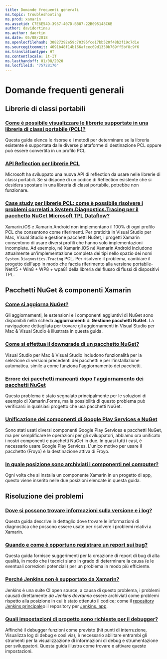 ```yaml
---
title: Domande frequenti generali
ms.topic: troubleshooting
ms.prod: xamarin
ms.assetid: C7E6E54D-3957-407D-BB87-22B095148C6B
author: davidortinau
ms.author: daortin
ms.date: 05/08/2018
ms.openlocfilehash: 30827292e59c70395fce17bb520f48b2f19c7d1e
ms.sourcegitcommit: 4691b48f14b166afcec69d1350b769ff5bf8c9f6
ms.translationtype: HT
ms.contentlocale: it-IT
ms.lasthandoff: 01/08/2020
ms.locfileid: "75728176"
---
```

# <a name="general-frequently-asked-questions"></a>Domande frequenti generali

## <a name="portable-class-libraries"></a>Librerie di classi portabili

### <a name="how-can-i-view-what-libraries-are-supported-in-a-pclpcl-support-librariesmd"></a>[Come è possibile visualizzare le librerie supportate in una libreria di classi portabile (PCL)?](pcl-support-libraries.md)
Questa guida elenca le risorse e i metodi per determinare se la libreria esistente è supportata dalle diverse piattaforme di destinazione PCL oppure può essere convertita in un profilo PCL.

### <a name="pcl-reflection-apipcl-reflectionmd"></a>[API Reflection per librerie PCL](pcl-reflection.md)
Microsoft ha sviluppato una nuova API di reflection da usare nelle librerie di classi portabili. Se si dispone di un codice di Reflection esistente che si desidera spostare in una libreria di classi portabile, potrebbe non funzionare.

### <a name="pcl-case-study-how-can-i-resolve-problems-related-to-systemdiagnosticstracing-for-the-microsoft-tpl-dataflow-nuget-packagepcl-case-studymd"></a>[Case study per librerie PCL: come è possibile risolvere i problemi correlati a System.Diagnostics.Tracing per il pacchetto NuGet Microsoft TPL Dataflow?](pcl-case-study.md)
Xamarin.iOS e Xamarin.Android non implementano il 100% di ogni profilo PCL che consentono come riferimenti. Per praticità in Visual Studio per Mac, Visual Studio e gestione pacchetti NuGet, i progetti Xamarin consentono di usare diversi profili che hanno solo implementazioni incomplete. Ad esempio, né Xamarin.iOS né Xamarin.Android includono attualmente un'implementazione completa dei tipi nello spazio dei nomi `System.Diagnostics.Tracing` PCL. Per risolvere il problema, cambiare il progetto dell'app in modo che faccia riferimento alla versione portabile-Net45 + Win8 + WP8 + wpa81 della libreria del flusso di flussi di dispositivi TPL.

## <a name="nuget-packages--xamarin-components"></a>Pacchetti NuGet & componenti Xamarin
### <a name="how-can-i-update-nugetnuget-updatemd"></a>[Come si aggiorna NuGet?](nuget-update.md)
Gli aggiornamenti, le estensioni e i componenti aggiuntivi di NuGet sono disponibili nella scheda **aggiornamenti** di **Gestione pacchetti NuGet**. La navigazione dettagliata per trovare gli aggiornamenti in Visual Studio per Mac & Visual Studio è illustrata in questa guida.

### <a name="how-do-i-downgrade-a-nuget-packagenuget-package-downgrademd"></a>[Come si effettua il downgrade di un pacchetto NuGet?](nuget-package-downgrade.md)
Visual Studio per Mac & Visual Studio includono funzionalità per la selezione di versioni precedenti dei pacchetti e per l'installazione automatica. simile a come funziona l'aggiornamento dei pacchetti.

### <a name="missing-packages-error-after-updating-nuget-packagesnuget-packages-missingmd"></a>[Errore dei pacchetti mancanti dopo l'aggiornamento dei pacchetti NuGet](nuget-packages-missing.md)
Questo problema è stato segnalato principalmente per le soluzioni di esempio di Xamarin.Forms, ma la possibilità di questo problema può verificarsi in qualsiasi progetto che usa pacchetti NuGet.

### <a name="unifying-google-play-services-components-and-nugetgps-components-nugetmd"></a>[Unificazione dei componenti di Google Play Services e NuGet](gps-components-nuget.md)
Sono stati usati diversi componenti Google Play Services e pacchetti NuGet, ma per semplificare le operazioni per gli sviluppatori, abbiamo ora unificato i nostri componenti e pacchetti NuGet in due. In quasi tutti i casi, è necessario usare Google Play Services. L'unico motivo per usare il pacchetto (Froyo) è la destinazione attiva di Froyo.

### <a name="where-are-the-components-stored-on-my-machinecomponent-storagemd"></a>[In quale posizione sono archiviati i componenti nel computer?](component-storage.md)
Ogni volta che si installa un componente Xamarin in un progetto di app, questo viene inserito nelle due posizioni elencate in questa guida.

## <a name="troubleshooting"></a>Risoluzione dei problemi
### <a name="where-can-i-find-my-version-information-and-logsversion-logsmd"></a>[Dove si possono trovare informazioni sulla versione e i log?](version-logs.md)
Questa guida descrive in dettaglio dove trovare le informazioni di diagnostica che possono essere usate per risolvere i problemi relativi a Xamarin.

### <a name="when-and-how-should-i-file-a-bug-reporthowto-file-bugmd"></a>[Quando e come è opportuno registrare un report sui bug?](howto-file-bug.md)
Questa guida fornisce suggerimenti per la creazione di report di bug di alta qualità, in modo che i tecnici siano in grado di determinare la causa (e le eventuali correzioni potenziali) per un problema in modo più efficiente.

### <a name="why-isnt-jenkins-supported-by-xamarinxamarin-jenkinsmd"></a>[Perché Jenkins non è supportato da Xamarin?](xamarin-jenkins.md)
Jenkins è una suite CI open source, a causa di questo problema, i problemi causati direttamente *da Jenkins dovranno* essere archiviati come problemi rispetto alla posizione in cui è stato ottenuto il codice; come il [repository Jenkins principale](https://github.com/jenkinsci/jenkins)o il repository per [Jenkins. app](https://github.com/stisti/jenkins-app).

### <a name="what-project-settings-are-required-for-the-debuggerdebugger-settingsmd"></a>[Quali impostazioni di progetto sono richieste per il debugger?](debugger-settings.md)
Affinché il debugger funzioni come previsto (hit punti di interruzione, Visualizza log di debug e così via), è necessario abilitare entrambi gli strumenti per la visualizzazione di informazioni di debug e strumentazione per sviluppatori. Questa guida illustra come trovare e attivare queste impostazioni.
